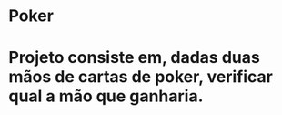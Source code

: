 <h1>Poker<h1>


Projeto consiste em, dadas duas mãos de cartas de poker, verificar qual a mão que ganharia.
